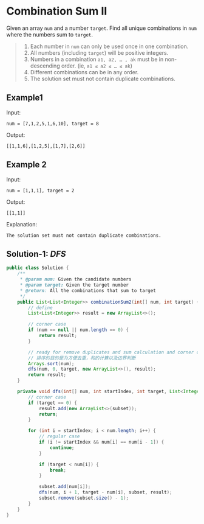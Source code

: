# Combination Sum II
Given an array `num` and a number `target`. Find all unique combinations in `num` where the numbers sum to `target`.

>1. Each number in `num` can only be used once in one combination.    
>2. All numbers (including `target`) will be positive integers.
>3. Numbers in a combination `a1, a2, … , ak` must be in non-descending order. (ie, `a1 ≤ a2 ≤ … ≤ ak`)
>4. Different combinations can be in any order.
>5. The solution set must not contain duplicate combinations.

## Example1
Input:
```
num = [7,1,2,5,1,6,10], target = 8

```
Output:
```
[[1,1,6],[1,2,5],[1,7],[2,6]]

```

## Example 2
Input:
```
num = [1,1,1], target = 2

```
Output:
```
[[1,1]]

```
Explanation:
```
The solution set must not contain duplicate combinations.
```

## Solution-1: *DFS*

```java
public class Solution {
    /**
     * @param num: Given the candidate numbers
     * @param target: Given the target number
     * @return: All the combinations that sum to target
     */
    public List<List<Integer>> combinationSum2(int[] num, int target) {
        // define
        List<List<Integer>> result = new ArrayList<>();

        // corner case
        if (num == null || num.length == 0) {
            return result;
        }

        // ready for remove duplicates and sum calculation and corner case
        // 排序的目的是为方便去重，和的计算以及边界判断
        Arrays.sort(num);
        dfs(num, 0, target, new ArrayList<>(), result);
        return result;
    }

    private void dfs(int[] num, int startIndex, int target, List<Integer> subset, List<List<Integer>> result) {
        // corner case
        if (target == 0) {
            result.add(new ArrayList<>(subset));
            return;
        }

        for (int i = startIndex; i < num.length; i++) {
            // regular case
            if (i != startIndex && num[i] == num[i - 1]) {
                continue;
            }

            if (target < num[i]) {
                break;
            }

            subset.add(num[i]);
            dfs(num, i + 1, target - num[i], subset, result);
            subset.remove(subset.size() - 1);
        }
    }
}
```
